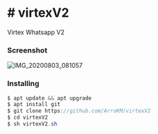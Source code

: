 <h1># virtexV2</h1>

Virtex Whatsapp V2

<h3>Screenshot</h3>

![IMG_20200803_081057](https://user-images.githubusercontent.com/46747652/89137090-eb54c780-d560-11ea-90bf-d5a3204a3a24.jpg)

<h3>Installing</h3>

```java
$ apt update && apt upgrade
$ apt install git
$ git clone https://github.com/ArroKM/virtexV2
$ cd virtexV2
$ sh virtexV2.sh
```
